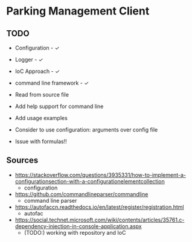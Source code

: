# Parking Management Client

## TODO

* Configuration - ✓
* Logger - ✓
* IoC Approach - ✓
* command line framework - ✓
* Read from source file
* Add help support for command line
* Add usage examples
* Consider to use configuration: arguments over config file

* Issue with formulas!!
## Sources

* <https://stackoverflow.com/questions/3935331/how-to-implement-a-configurationsection-with-a-configurationelementcollection>
  * configuration
* <https://github.com/commandlineparser/commandline>
  * command line parser
* <https://autofaccn.readthedocs.io/en/latest/register/registration.html>
  * autofac
* https://social.technet.microsoft.com/wiki/contents/articles/35761.c-dependency-injection-in-console-application.aspx
  * (TODO:) working with repository and IoC